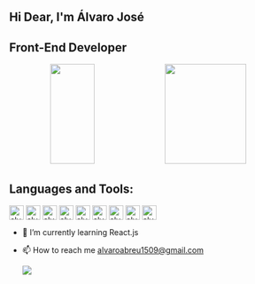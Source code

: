 ##  Hi Dear, I'm Álvaro José
##  Front-End Developer

<div align="center">
<img height="180em" width="40%" src="https://github-readme-stats.vercel.app/api?username=AlvaroAbreu15&show_icons=true&theme=tokyonight" />
<img height="180em" width="54%" src="https://github-readme-stats.vercel.app/api/top-langs/?username=AlvaroAbreu15" />
</div>

## Languages and Tools:
<div  style="display: inline-block">
<img align="center" alt="alvaro-Jest" height="26em" src="https://img.shields.io/badge/Jest-323330?style=for-the-badge&logo=Jest&logoColor=white" />
<img align="center" alt="alvaro-Js" height="26em" src="https://img.shields.io/badge/testing%20library-323330?style=for-the-badge&logo=testing-library&logoColor=red" />
<img align="center" alt="alvaro-react" height="26em" src="https://img.shields.io/badge/React-20232A?style=for-the-badge&logo=react&logoColor=61DAFB)" />
<img align="center" alt="alvaro-react" height="26em" src="https://img.shields.io/badge/CSS3-1572B6?style=for-the-badge&logo=css3&logoColor=white" />
<img align="center" alt="alvaro-react" height="26em" src="https://img.shields.io/badge/HTML5-E34F26?style=for-the-badge&logo=html5&logoColor=white" />
<img align="center" alt="alvaro-react" height="26em" src="https://img.shields.io/badge/JavaScript-323330?style=for-the-badge&logo=javascript&logoColor=F7DF1E" />
<img align="center" alt="alvaro-react" height="26em" src="https://img.shields.io/badge/redux-%23593d88.svg?style=for-the-badge&logo=redux&logoColor=white" />
<img align="center" alt="alvaro-react" height="26em" src="https://img.shields.io/badge/React%20Hook%20Form-%23EC5990.svg?style=for-the-badge&logo=reacthookform&logoColor=white" />
<img align="center" alt="alvaro-react" height="26em" src="https://img.shields.io/badge/mysql-%2300f.svg?style=for-the-badge&logo=mysql&logoColor=white" />
</div> <br>

- 🌱 I’m currently learning React.js
- 📫 How to reach me alvaroabreu1509@gmail.com

  <a href="https://www.linkedin.com/in/alvaroabreu1509/" target="_blank"><img src="https://img.shields.io/badge/-LinkedIn-%230077B5?style=for-the-badge&logo=linkedin&logoColor=white" target="_blank"></a>



